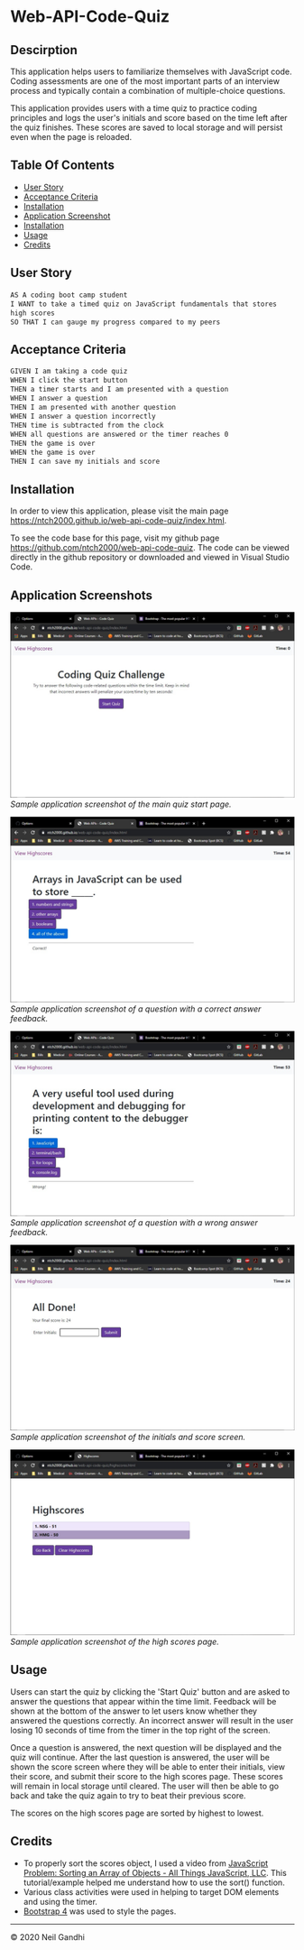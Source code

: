 # Web-API-Code-Quiz

## Descirption

This application helps users to familiarize themselves with JavaScript code. Coding assessments are one of the most important parts of an interview process and typically contain a combination of multiple-choice questions.

This application provides users with a time quiz to practice coding principles and logs the user's initials and score based on the time left after the quiz finishes. These scores are saved to local storage and will persist even when the page is reloaded.

## Table Of Contents

- [User Story](#user-story)
- [Acceptance Criteria](#acceptance-criteria)
- [Installation](#installation)
- [Application Screenshot](#application-screenshot)
- [Installation](#installation)
- [Usage](#usage)
- [Credits](#credits)

## User Story

```
AS A coding boot camp student
I WANT to take a timed quiz on JavaScript fundamentals that stores high scores
SO THAT I can gauge my progress compared to my peers
```

## Acceptance Criteria

```
GIVEN I am taking a code quiz
WHEN I click the start button
THEN a timer starts and I am presented with a question
WHEN I answer a question
THEN I am presented with another question
WHEN I answer a question incorrectly
THEN time is subtracted from the clock
WHEN all questions are answered or the timer reaches 0
THEN the game is over
WHEN the game is over
THEN I can save my initials and score
```

## Installation

In order to view this application, please visit the main page https://ntch2000.github.io/web-api-code-quiz/index.html.

To see the code base for this page, visit my github page https://github.com/ntch2000/web-api-code-quiz. The code can be viewed directly in the github repository or downloaded and viewed in Visual Studio Code.

## Application Screenshots

![Quiz Start Page](./screenshots/Quiz-Main-Page.jpg "Quiz Start Page")
_Sample application screenshot of the main quiz start page._

![Correct Answer](./screenshots/correct-answer.jpg "Correct Answer")
_Sample application screenshot of a question with a correct answer feedback._

![Wrong Answer](./screenshots/wrong-answer.jpg "Wrong Answer")
_Sample application screenshot of a question with a wrong answer feedback._

![Submit Initials and Score](./screenshots/initials-scores.jpg "Submit Initials and Score")
_Sample application screenshot of the initials and score screen._

![High Scores Page](./screenshots/high-scores.jpg "High Scores Page")
_Sample application screenshot of the high scores page._

## Usage

Users can start the quiz by clicking the 'Start Quiz' button and are asked to answer the questions that appear within the time limit. Feedback will be shown at the bottom of the answer to let users know whether they answered the questions correctly. An incorrect answer will result in the user losing 10 seconds of time from the timer in the top right of the screen.

Once a question is answered, the next question will be displayed and the quiz will continue. After the last question is answered, the user will be shown the score screen where they will be able to enter their initials, view their score, and submit their score to the high scores page. These scores will remain in local storage until cleared. The user will then be able to go back and take the quiz again to try to beat their previous score.

The scores on the high scores page are sorted by highest to lowest.

## Credits

- To properly sort the scores object, I used a video from [JavaScript Problem: Sorting an Array of Objects - All Things JavaScript, LLC](https://www.youtube.com/watch?v=0d76_2sksWY). This tutorial/example helped me understand how to use the sort() function.
- Various class activities were used in helping to target DOM elements and using the timer.
- [Bootstrap 4](https://getbootstrap.com/) was used to style the pages.

---

© 2020 Neil Gandhi
